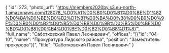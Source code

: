 {
    "id": 273,
    "photo_url": "https://members2020by.s3.eu-north-1.amazonaws.com/128078_%D0%A1%D0%B0%D0%B1%D0%BE%D1%82%D0%BA%D0%BE%D0%B2%D1%81%D0%BA%D0%B8%D0%B9%D0%9F%D0%B0%D0%B2%D0%B5%D0%BB%D0%9B%D0%B5%D0%BE%D0%BD%D0%B8%D0%B4%D0%BE%D0%B2%D0%B8%D1%87",
    "full_name": "Саботковский Павел Леонидович",
    "offices": "[{\"id\": \"04-10\", \"name\": \"Прокуратура Лидского района\", \"position\": \"Заместитель прокурора\"}]",
    "title": "Саботковский Павел Леонидович"
}